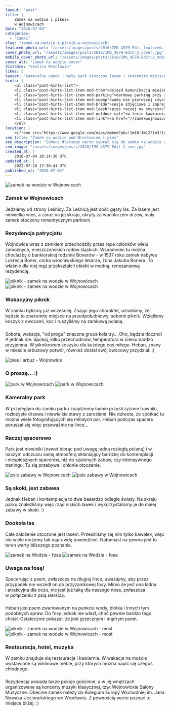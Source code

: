 ```yaml
---
layout: "post"
title: |
    Zamek na wodzie i piknik
    w Wojnowicach
date: "2016-07-04"
categories:
  - "zamki"
slug: "zamek-na-wodzie-i-piknik-w-wojnowicach"
featured_photo_url: "/assets/images/posts/2016/IMG_4579-Edit_featured.jpg"
cover_photo_url: "/assets/images/posts/2016/IMG_4579-Edit-2_cover.jpg"
mobile_cover_photo_url: "/assets/images/posts/2016/IMG_4579-Edit-2_mobile_cover.jpg"
cover_alt: "zamek na wodzie cover"
distance: "okolice Wrocławia"
likes: 5
teaser: "kameralny zamek | mały park otoczony lasem | znakomite miejsce by odetchnąć"
hints: |
    <ul class="post-hints-list">
    <li class="post-hints-list-item mod-tram">dojazd komunikacją miejską<br>(<a href="//jakdojade.pl?tn=Zamek+na+wodzie&td=&tc=51.19827:16.79569&cid=2000" target="_blank">sprawdź na jakdojadę.pl</a>)</li>
    <li class="post-hints-list-item mod-parking">darmowy parking przy zamku</li>
    <li class="post-hints-list-item mod-swamp">woda nie pierwszej czystości</li>
    <li class="post-hints-list-item mod-bride">sesje zdjęciowe i imprezy plenerowe</li>
    <li class="post-hints-list-item mod-leash">pies raczej na smyczy</li>
    <li class="post-hints-list-item mod-outdoor-cafe">w lecie kawiarnia na zewnątrz (na pomoście)</li>
    <li class="post-hints-list-item mod-link"><a href="//zamekwojnowice.com.pl/" target="_blank">oficjalna strona zamku</a></li>
    </ul>
location: |
    <iframe src="https://www.google.com/maps/embed?pb=!1m18!1m12!1m3!1d160012.7684595799!2d16.714694710604345!3d51.19697538587031!2m3!1f0!2f0!3f0!3m2!1i1024!2i768!4f13.1!3m3!1m2!1s0x470f96825db31efb%3A0xb15982ad9843dc64!2sZamek+na+wodzie!5e0!3m2!1sen!2spl!4v1468732517327"></iframe>
seo_title: "Zamek na wodzie pod Wrocławiem i pies"
seo_description: "Zobacz dlaczego warto wybrać się do zamku na wodzie w Wojnowicach. Miejsce z kameralnym parkiem 20 km od Wrocławia."
seo_image: "/assets/images/posts/2016/IMG_4579-Edit-2_seo.jpg"
created_at: |
    2016-07-04 20:14:30 UTC
updated_at: |
    2022-07-28 17:30:41 UTC
published_at: "2016-07-04"
---
```


<section class="post-section">
  <div class="post-section-photo">
    <img alt="zamek na wodzie w Wojnowicach" src="{{ '/assets/images/posts/2016/zamczysko.png' | relative_url }}">
  </div>
  <div class="post-section-wrapper">
    <section class="post-section-content mod-dog">
      <h1>Zamek w Wojnowicach</h1>
      <p>
Jedziemy od strony Leśnicy. Za Leśnicą jest dość gęsty las. Za lasem jest niewielka wieś, a zaraz na jej skraju, ukryty za wachlarzem drzew, mały zamek otoczony romantycznym parkiem.
      </p>
    </section>
    <section class="post-section-content mod-human">
      <h1>Rezydencja patrycjatu</h1>
      <p>
Wojnowice wraz z zamkiem przechodziły przez ręce członków wielu zamożnych, mieszczańskich rodów śląskich. Wspomnieć tu można chociażby o bankierskiej rodzinie Bonerów - w 1537 roku zamek nabywa Lukrecja Boner, córka wrocławskiego lekarza, żona Jakuba Bonera. To właśnie dla niej mąż przekształcił obiekt w modną, renesansową rezydencję.
      </p>
    </section>
  </div>
</section>
<section class="post-section">
  <div class="post-section-photo">
    <img alt="piknik - zamek na wodzie w Wojnowicach" class="desktop"
src="{{ '/assets/images/posts/2016/IMG_4555-Edit-2.jpg' | relative_url }}">
    <img alt="piknik - zamek na wodzie w Wojnowicach" class="mobile"
src="{{ '/assets/images/posts/2016/IMG_4555-Edit-2_cropped.jpg' | relative_url }}">
  </div>
  <div class="post-section-wrapper">
    <section class="post-section-content mod-dog">
      <h1>Wakacyjny piknik</h1>
      <p>
W zamku byliśmy już wcześniej. Znając jego charakter, uznaliśmy, że będzie to znakomite miejsce na przedpołudniowy, sobotni piknik. Wzięliśmy koszyk z owocami, koc i ruszyliśmy na zamkową polanę.
      </p>
    </section>
    <section class="post-section-content mod-human">
      <h1></h1>
      <p>
Sobota, wakacje, "od progu" znaczna grupa kolarzy... Oho, będzie tłoczno! A jednak nie. Spokój, kilku przechodniów, temperatura w cieniu bardzo przyjemna. W piknikowym koszyku dla każdego coś miłego. Heban, znany w mieście arbuzowy potwór, również dostał swój owocowy przydział. :)
      </p>
    </section>
  </div>
</section>
<section class="post-section">
  <div class="post-section-photo mod-border">
    <img alt="pies i arbuz - Wojnowice" src="{{ '/assets/images/posts/2016/IMG_4645.jpg' | relative_url }}">
  </div>
  <div class="post-section-wrapper">
    <section class="post-section-content mod-single">
      <h1>O proszę... :)</h1>
      <p>
      </p>
    </section>
  </div>
</section>
<section class="post-section">
  <div class="post-section-photo">
    <img alt="park w Wojnowicach" class="desktop" src="{{ '/assets/images/posts/2016/IMG_4579-Edit.jpg' | relative_url }}">
    <img alt="park w Wojnowicach" class="mobile" src="{{ '/assets/images/posts/2016/IMG_4579-Edit_cropped.jpg' | relative_url }}">
  </div>
  <div class="post-section-wrapper">
    <section class="post-section-content mod-dog">
      <h1>Kameralny park</h1>
      <p>
W przyległym do zamku parku znajdziemy ładnie przystrzyżone trawniki, rozłożyste drzewa i niewielkie stawy z zaroślami. Nie dziwota, że spotkać tu można wiele fotografujących się młodych par. Heban podczas spaceru poruszał się więc przeważnie na lince...
      </p>
    </section>
    <section class="post-section-content mod-human">
      <h1>Raczej spacerowo</h1>
      <p>
Park jest niewielki (nawet biorąc pod uwagę jedną rozległą polanę) i w naszym odczuciu samą atmosferą skłaniający bardziej do kontemplacji i niespiesznych spacerów, niż do szalonych zabaw, czy intensywnego treningu. Tu się przebywa i chłonie otoczenie.
      </p>
    </section>
  </div>
</section>
<section class="post-section">
  <div class="post-section-photo">
    <img alt="psie zabawy w Wojnowicach" class="desktop" src="{{ '/assets/images/posts/2016/IMG_4589.jpg' | relative_url }}">
    <img alt="psie zabawy w Wojnowicach" class="mobile" src="{{ '/assets/images/posts/2016/IMG_4589_cropped.jpg' | relative_url }}">
  </div>
  <div class="post-section-wrapper">
    <section class="post-section-content mod-dog">
      <h1>Są skoki, jest zabawa</h1>
      <p>
Jednak Heban i kontemplacja to dwa baaardzo odległe światy. Na skraju parku znaleźliśmy więc rząd niskich ławek i wykorzystaliśmy je do małej zabawy w skoki. :)
      </p>
    </section>
    <section class="post-section-content mod-human">
      <h1>Dookoła las</h1>
      <p>
Całe założenie otoczone jest lasem. Przeszliśmy się nim tylko kawałek, więc nie wiele możemy tak naprawdę powiedzieć. Natomiast na pewno jest to teren warty bliższego poznania.
      </p>
    </section>
  </div>
</section>
<section class="post-section">
  <div class="post-section-photo">
    <img alt="zamek na Wodzie - fosa" class="desktop" src="{{ '/assets/images/posts/2016/IMG_4612-Edit.jpg' | relative_url }}">
    <img alt="zamek na Wodzie - fosa" class="mobile" src="{{ '/assets/images/posts/2016/IMG_4612-Edit_cropped.jpg' | relative_url }}">
  </div>
  <div class="post-section-wrapper">
    <section class="post-section-content mod-dog">
      <h1>Uwaga na fosę!</h1>
      <p>
Spacerując z psem, zwłaszcza na długiej lince, uważajmy, aby przez przypadek nie wszedł on do przyzamkowej fosy. Mimo że jest ona ładna i atrakcyjna dla oczu, nie jest już taką dla naszego nosa, zwłaszcza w połączeniu z psią sierścią.
      </p>
    </section>
    <section class="post-section-content mod-human">
      <h1></h1>
      <p>
Heban jest psem zwariowanym na punkcie wody, błotka i innych tym podobnych spraw. Do fosy jednak nie wlazł, choć pewnie bardzo tego chciał. Ostatecznie pokazał, że jest grzecznym i mądrym psem.
      </p>
    </section>
  </div>
</section>
<section class="post-section-photo">
  <div class="post-section-photo">
    <img alt="piknik - zamek na wodzie w Wojnowicach - most" class="desktop" src="{{ '/assets/images/posts/2016/IMG_4667.jpg' | relative_url }}">
    <img alt="piknik - zamek na wodzie w Wojnowicach - most" class="mobile" src="{{ '/assets/images/posts/2016/IMG_4667_cropped.jpg' | relative_url }}">
  </div>
  <div class="post-section-wrapper">
    <section class="post-section-content mod-dog">
      <h1>Restauracja, hotel, muzyka</h1>
      <p>
W zamku znajduje się restauracja i kawiarnia. W wakacje na moście wystawione są wiklinowe meble, przy których można napić się czegoś chłodnego.
      </p>
    </section>
    <section class="post-section-content mod-human">
      <h1></h1>
      <p>
Rezydencja posiada także pokoje gościnne, a w jej wnętrzach organizowane są koncerty muzyki klasycznej, tzw. Wojnowickie Salony Muzyczne. Obecnie zamek należy do Kolegium Europy Wschodniej im. Jana Nowaka-Jeziorańskiego we Wrocławiu. Z pewnością warto poznać to miejsce bliżej. :)
      </p>
    </section>
  </div>
</section>
